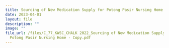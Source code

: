 ```yaml
---
title: Sourcing of New Medication Supply for Potong Pasir Nursing Home
date: 2023-04-01
layout: file
description: ""
image: ""
file_url: /files/C_77_KWSC_CHALK 2022_Sourcing of New Medication Supply for
  Potong Pasir Nursing Home - Copy.pdf
---
```

